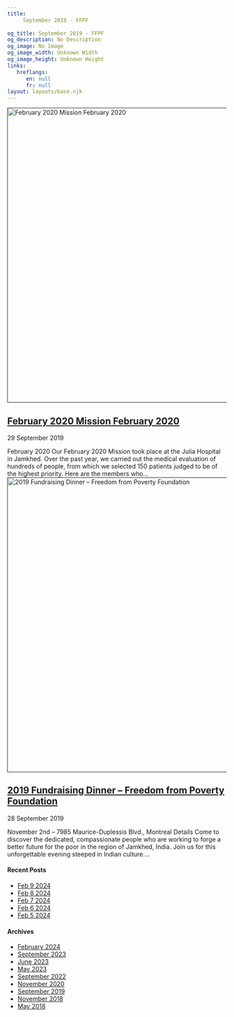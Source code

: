 ```yaml
---
title: 
     September 2019 - FFPF
    
og_title: September 2019 - FFPF
og_description: No Description
og_image: No Image
og_image_width: Unknown Width
og_image_height: Unknown Height
links:
   hreflangs:
      en: null
      fr: null
layout: layouts/base.njk
---
```



[ <img src='/wp-content/uploads/2018/10/GenevieveCote-Operating-1080x675.webp'
width='1080' height='675' alt='February 2020 Mission February 2020' /> ]( )

##  [ February 2020 Mission February 2020 ]( )

29 September 2019

February 2020 Our February 2020 Mission took place at the Julia Hospital in
Jamkhed. Over the past year, we carried out the medical evaluation of hundreds
of people, from which we selected 150 patients judged to be of the highest
priority. Here are the members who...  [ <img src='/wp-
content/uploads/2018/10/Family-04.webp' width='1080' height='675' alt='2019
Fundraising Dinner – Freedom from Poverty Foundation' /> ]( )

##  [ 2019 Fundraising Dinner – Freedom from Poverty Foundation ]( )

28 September 2019

November 2nd – 7985 Maurice-Duplessis Blvd., Montreal Details Come to discover
the dedicated, compassionate people who are working to forge a better future
for the poor in the region of Jamkhed, India. Join us for this unforgettable
evening steeped in Indian culture....

####  Recent Posts

  * [ Feb 9 2024 ]( /article/2024/02/09/feb-9-2024/)
  * [ Feb 8 2024 ]( /article/2024/02/08/feb-8-2024/)
  * [ Feb 7 2024 ]( /article/2024/02/07/feb-7-2024/)
  * [ Feb 6 2024 ]( /article/2024/02/06/feb-6-2024/)
  * [ Feb 5 2024 ]( /article/2024/02/05/feb-5-2024/)

####  Archives

  * [ February 2024 ]( /article/2024/02/)
  * [ September 2023 ]( /article/2023/09/)
  * [ June 2023 ]( /article/2023/06/)
  * [ May 2023 ]( /article/2023/05/)
  * [ September 2022 ]( /article/2022/09/)
  * [ November 2020 ]( /article/2020/11/)
  * [ September 2019 ](index.html)
  * [ November 2018 ]( /article/2018/11/)
  * [ May 2018 ]( /article/2018/05/)



